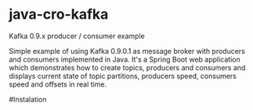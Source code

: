 # java-cro-kafka
Kafka 0.9.x producer / consumer example

Simple example of using Kafka 0.9.0.1 as message broker with producers and consumers implemented in Java.
It's a Spring Boot web application which demonstrates how to create topics, producers and consumers and displays current state of topic partitions, producers speed, consumers speed and offsets in real time.

#Instalation



